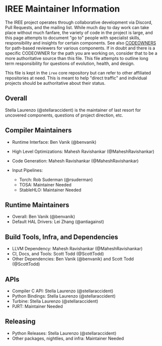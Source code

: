 # IREE Maintainer Information

The IREE project operates through collaborative development via
Discord, Pull Requests, and the mailing list. While much day to day work
can take place without much fanfare, the variety of code in the project
is large, and this page attempts to document "go to" people with specialist
skills, responsibility and insights for certain components. See also
[CODEOWNERS](.github/CODEOWNERS) for path-based reviewers for various
components. If in doubt and there is a specific CODEOWNER for the path you
are working on, consider that to be a more authoritative source than this file.
This file attempts to outline long term responsibility for questions of 
evolution, health, and design.

This file is kept in the `iree` core repository but can refer to other
affiliated repositories at need. This is meant to help "direct traffic" and
individual projects should be authoritative about their status.

## Overall

Stella Laurenzo (@stellaraccident) is the maintainer of last resort for
uncovered components, questions of project direction, etc.

## Compiler Maintainers

* Runtime Interface: Ben Vanik (@benvanik)
* High Level Optimizations: Mahesh Ravishankar (@MaheshRavishankar)
* Code Generation: Mahesh Ravishankar (@MaheshRavishankar)
* Input Pipelines:

  * Torch: Rob Suderman (@rsuderman)
  * TOSA: Maintainer Needed
  * StableHLO: Maintainer Needed

## Runtime Maintainers

* Overall: Ben Vanik (@benvanik)
* Default HAL Drivers: Lei Zhang (@antiagainst)

## Build Tools, Infra, and Dependencies

* LLVM Dependency: Mahesh Ravishankar (@MaheshRavishankar)
* CI, Docs, and Tools: Scott Todd (@ScottTodd)
* Other Dependencies: Ben Vanik (@benvanik) and Scott Todd (@ScottTodd)

## APIs

* Compiler C API: Stella Laurenzo (@stellaraccident)
* Python Bindings: Stella Laurenzo (@stellaraccident)
* Turbine: Stella Laurenzo (@stellaraccident)
* PJRT: Maintainer Needed

## Releasing

* Python Releases: Stella Laurenzo (@stellaraccident)
* Other packages, nightlies, and infra: Maintainer Needed

